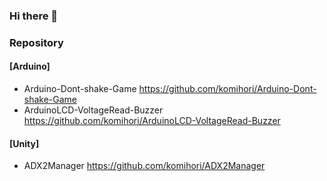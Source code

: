 ### Hi there 👋
### Repository
#### [Arduino]
* Arduino-Dont-shake-Game https://github.com/komihori/Arduino-Dont-shake-Game
* ArduinoLCD-VoltageRead-Buzzer https://github.com/komihori/ArduinoLCD-VoltageRead-Buzzer
#### [Unity]
* ADX2Manager https://github.com/komihori/ADX2Manager
<!--
**komihori/komihori** is a ✨ _special_ ✨ repository because its `README.md` (this file) appears on your GitHub profile.

Here are some ideas to get you started:

- 🔭 I’m currently working on ...
- 🌱 I’m currently learning ...
- 👯 I’m looking to collaborate on ...
- 🤔 I’m looking for help with ...
- 💬 Ask me about ...
- 📫 How to reach me: ...
- 😄 Pronouns: ...
- ⚡ Fun fact: ...
-->
